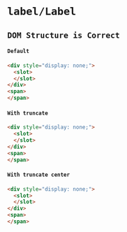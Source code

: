 # `label/Label`

## `DOM Structure is Correct`

####   `Default`

```html
<div style="display: none;">
  <slot>
  </slot>
</div>
<span>
</span>

```

####   `With truncate`

```html
<div style="display: none;">
  <slot>
  </slot>
</div>
<span>
</span>

```

####   `With truncate center`

```html
<div style="display: none;">
  <slot>
  </slot>
</div>
<span>
</span>

```


